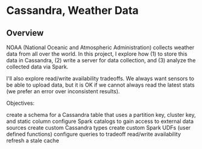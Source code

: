 # Cassandra, Weather Data
## Overview
NOAA (National Oceanic and Atmospheric Administration) collects weather data from all over the world. In this project, I explore how (1) to store this data in Cassandra, (2) write a server for data collection, and (3) analyze the collected data via Spark.

I'll also explore read/write availability tradeoffs. We always want sensors to be able to upload data, but it is OK if we cannot always read the latest stats (we prefer an error over inconsistent results).

Objectives:

create a schema for a Cassandra table that uses a partition key, cluster key, and static column
configure Spark catalogs to gain access to external data sources
create custom Cassandra types
create custom Spark UDFs (user defined functions)
configure queries to tradeoff read/write availability
refresh a stale cache

